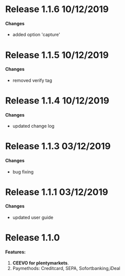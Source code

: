 # Release 1.1.6 10/12/2019

#### Changes

- added option 'capture'


# Release 1.1.5 10/12/2019

#### Changes

- removed verify tag


# Release 1.1.4 10/12/2019

#### Changes

- updated change log

# Release 1.1.3 03/12/2019

#### Changes

- bug fixing

# Release 1.1.1 03/12/2019

#### Changes

- updated user guide

# Release 1.1.0

#### Features:
  
1. **CEEVO for plentymarkets**.
2. Paymethods: Creditcard, SEPA, Sofortbanking,iDeal
